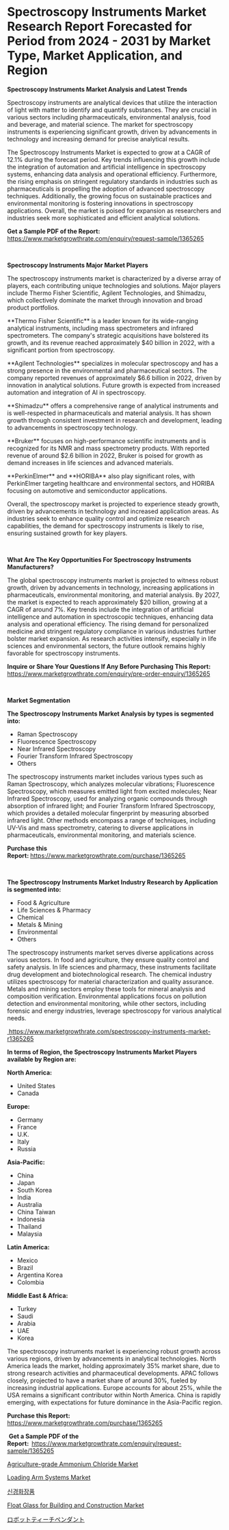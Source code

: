<p><h1>Spectroscopy Instruments Market Research Report Forecasted for Period from 2024 -  2031 by Market Type, Market Application, and Region</h1></p><p><strong>Spectroscopy Instruments Market Analysis and Latest Trends</strong></p>
<p><p>Spectroscopy instruments are analytical devices that utilize the interaction of light with matter to identify and quantify substances. They are crucial in various sectors including pharmaceuticals, environmental analysis, food and beverage, and material science. The market for spectroscopy instruments is experiencing significant growth, driven by advancements in technology and increasing demand for precise analytical results.</p><p>The Spectroscopy Instruments Market is expected to grow at a CAGR of 12.1% during the forecast period. Key trends influencing this growth include the integration of automation and artificial intelligence in spectroscopy systems, enhancing data analysis and operational efficiency. Furthermore, the rising emphasis on stringent regulatory standards in industries such as pharmaceuticals is propelling the adoption of advanced spectroscopy techniques. Additionally, the growing focus on sustainable practices and environmental monitoring is fostering innovations in spectroscopy applications. Overall, the market is poised for expansion as researchers and industries seek more sophisticated and efficient analytical solutions.</p></p>
<p><strong>Get a Sample PDF of the Report:&nbsp;</strong> <a href="https://www.marketgrowthrate.com/enquiry/request-sample/1365265">https://www.marketgrowthrate.com/enquiry/request-sample/1365265</a></p>
<p>&nbsp;</p>
<p><strong>Spectroscopy Instruments Major Market Players</strong></p>
<p><p>The spectroscopy instruments market is characterized by a diverse array of players, each contributing unique technologies and solutions. Major players include Thermo Fisher Scientific, Agilent Technologies, and Shimadzu, which collectively dominate the market through innovation and broad product portfolios.</p><p>**Thermo Fisher Scientific** is a leader known for its wide-ranging analytical instruments, including mass spectrometers and infrared spectrometers. The company's strategic acquisitions have bolstered its growth, and its revenue reached approximately $40 billion in 2022, with a significant portion from spectroscopy.</p><p>**Agilent Technologies** specializes in molecular spectroscopy and has a strong presence in the environmental and pharmaceutical sectors. The company reported revenues of approximately $6.6 billion in 2022, driven by innovation in analytical solutions. Future growth is expected from increased automation and integration of AI in spectroscopy.</p><p>**Shimadzu** offers a comprehensive range of analytical instruments and is well-respected in pharmaceuticals and material analysis. It has shown growth through consistent investment in research and development, leading to advancements in spectroscopy technology.</p><p>**Bruker** focuses on high-performance scientific instruments and is recognized for its NMR and mass spectrometry products. With reported revenue of around $2.6 billion in 2022, Bruker is poised for growth as demand increases in life sciences and advanced materials.</p><p>**PerkinElmer** and **HORIBA** also play significant roles, with PerkinElmer targeting healthcare and environmental sectors, and HORIBA focusing on automotive and semiconductor applications.</p><p>Overall, the spectroscopy market is projected to experience steady growth, driven by advancements in technology and increased application areas. As industries seek to enhance quality control and optimize research capabilities, the demand for spectroscopy instruments is likely to rise, ensuring sustained growth for key players.</p></p>
<p>&nbsp;</p>
<p><strong>What Are The Key Opportunities For Spectroscopy Instruments Manufacturers?</strong></p>
<p><p>The global spectroscopy instruments market is projected to witness robust growth, driven by advancements in technology, increasing applications in pharmaceuticals, environmental monitoring, and material analysis. By 2027, the market is expected to reach approximately $20 billion, growing at a CAGR of around 7%. Key trends include the integration of artificial intelligence and automation in spectroscopic techniques, enhancing data analysis and operational efficiency. The rising demand for personalized medicine and stringent regulatory compliance in various industries further bolster market expansion. As research activities intensify, especially in life sciences and environmental sectors, the future outlook remains highly favorable for spectroscopy instruments.</p></p>
<p><strong>Inquire or Share Your Questions If Any Before Purchasing This Report:</strong> <a href="https://www.marketgrowthrate.com/enquiry/pre-order-enquiry/1365265">https://www.marketgrowthrate.com/enquiry/pre-order-enquiry/1365265</a></p>
<p>&nbsp;</p>
<p><strong>Market Segmentation</strong></p>
<p><strong>The Spectroscopy Instruments Market Analysis by types is segmented into:</strong></p>
<p><ul><li>Raman Spectroscopy</li><li>Fluorescence Spectroscopy</li><li>Near Infrared Spectroscopy</li><li>Fourier Transform Infrared Spectroscopy</li><li>Others</li></ul></p>
<p><p>The spectroscopy instruments market includes various types such as Raman Spectroscopy, which analyzes molecular vibrations; Fluorescence Spectroscopy, which measures emitted light from excited molecules; Near Infrared Spectroscopy, used for analyzing organic compounds through absorption of infrared light; and Fourier Transform Infrared Spectroscopy, which provides a detailed molecular fingerprint by measuring absorbed infrared light. Other methods encompass a range of techniques, including UV-Vis and mass spectrometry, catering to diverse applications in pharmaceuticals, environmental monitoring, and materials science.</p></p>
<p><strong>Purchase this Report:&nbsp;</strong><a href="https://www.marketgrowthrate.com/purchase/1365265">https://www.marketgrowthrate.com/purchase/1365265</a></p>
<p>&nbsp;</p>
<p><strong>The Spectroscopy Instruments Market Industry Research by Application is segmented into:</strong></p>
<p><ul><li>Food & Agriculture</li><li>Life Sciences & Pharmacy</li><li>Chemical</li><li>Metals & Mining</li><li>Environmental</li><li>Others</li></ul></p>
<p><p>The spectroscopy instruments market serves diverse applications across various sectors. In food and agriculture, they ensure quality control and safety analysis. In life sciences and pharmacy, these instruments facilitate drug development and biotechnological research. The chemical industry utilizes spectroscopy for material characterization and quality assurance. Metals and mining sectors employ these tools for mineral analysis and composition verification. Environmental applications focus on pollution detection and environmental monitoring, while other sectors, including forensic and energy industries, leverage spectroscopy for various analytical needs.</p></p>
<p><a href="https://www.marketgrowthrate.com/spectroscopy-instruments-market-r1365265">&nbsp;https://www.marketgrowthrate.com/spectroscopy-instruments-market-r1365265</a></p>
<p><strong>In terms of Region, the Spectroscopy Instruments Market Players available by Region are:</strong></p>
<p>
    <p> <strong> North America: </strong>
        <ul>
            <li>United States</li>
            <li>Canada</li>
        </ul>
        </p> 
    <p> <strong> Europe: </strong>
        <ul>
            <li>Germany</li>
            <li>France</li>
            <li>U.K.</li>
            <li>Italy</li>
            <li>Russia</li>
        </ul>
        </p> 
    <p> <strong> Asia-Pacific: </strong>
        <ul>
            <li>China</li>
            <li>Japan</li>
            <li>South Korea</li>
            <li>India</li>
            <li>Australia</li>
            <li>China Taiwan</li>
            <li>Indonesia</li>
            <li>Thailand</li>
            <li>Malaysia</li>
        </ul>
        </p> 
    <p> <strong> Latin America: </strong>
        <ul>
            <li>Mexico</li>
            <li>Brazil</li>
            <li>Argentina Korea</li>
            <li>Colombia</li>
        </ul>
        </p> 
    <p> <strong> Middle East & Africa: </strong>
        <ul>
            <li>Turkey</li>
            <li>Saudi</li>
            <li>Arabia</li>
            <li>UAE</li>
            <li>Korea</li>
        </ul>
    </p>
    </p>
<p><p>The spectroscopy instruments market is experiencing robust growth across various regions, driven by advancements in analytical technologies. North America leads the market, holding approximately 35% market share, due to strong research activities and pharmaceutical developments. APAC follows closely, projected to have a market share of around 30%, fueled by increasing industrial applications. Europe accounts for about 25%, while the USA remains a significant contributor within North America. China is rapidly emerging, with expectations for future dominance in the Asia-Pacific region.</p></p>
<p><strong>Purchase this Report: </strong><a href="https://www.marketgrowthrate.com/purchase/1365265">https://www.marketgrowthrate.com/purchase/1365265</a></p>
<p>&nbsp;<strong>Get a Sample PDF of the Report:&nbsp;&nbsp;</strong><a href="https://www.marketgrowthrate.com/enquiry/request-sample/1365265">https://www.marketgrowthrate.com/enquiry/request-sample/1365265</a></p>
<p><strong></strong></p>
<p><p><a href="https://issuu.com/reportprime-2/docs/agriculture-grade-ammonium-chloride_27fb08cf61511a">Agriculture-grade Ammonium Chloride Market</a></p><p><a href="https://www.linkedin.com/pulse/insights-loading-arm-systems-market-players-size-geographical-nhw4f?trackingId=dCStVvU8TNWZbrDVbOgBZw%3D%3D">Loading Arm Systems Market</a></p><p><a href="https://medium.com/@pjduffin/2024%EB%85%84%EB%B6%80%ED%84%B0-2031%EB%85%84%EA%B9%8C%EC%A7%80%EC%9D%98-%EB%89%B4%EB%A1%9C%EC%BD%94%EC%8A%A4%EB%A9%94%ED%8B%B1%EC%8A%A4-%EC%8B%9C%EC%9E%A5-%EC%A0%90%EC%9C%A0%EC%9C%A8-%EB%B0%8F-%EA%B2%BD%EC%9F%81-%ED%99%98%EA%B2%BD%EC%97%90-%EB%8C%80%ED%95%9C-%EC%9D%B8%EC%82%AC%EC%9D%B4%ED%8A%B8-3c5c72cba222?postPublishedType=repub">신경화장품</a></p><p><a href="https://issuu.com/reportprime-2/docs/float-glass-for-building-and-constr_280c3a4818f4eb">Float Glass for Building and Construction Market</a></p><p><a href="https://medium.com/@janrona788520/%E3%83%AD%E3%83%9C%E3%83%83%E3%83%88%E3%83%86%E3%82%A3%E3%83%BC%E3%83%81%E3%83%9A%E3%83%B3%E3%83%80%E3%83%B3%E3%83%88%E5%B8%82%E5%A0%B4%E5%8B%95%E5%90%91-%E3%83%AD%E3%83%9C%E3%83%83%E3%83%88%E3%83%86%E3%82%A3%E3%83%BC%E3%83%81%E3%83%9A%E3%83%B3%E3%83%80%E3%83%B3%E3%83%88%E5%B8%82%E5%A0%B4%E3%81%AE%E6%B4%9E%E5%AF%9F%E3%81%A8%E4%BA%88%E6%B8%AC%E5%88%86%E6%9E%90%E3%81%AB%E7%84%A6%E7%82%B9%E3%82%92%E5%BD%93%E3%81%A6%E3%81%A6-2024%E5%B9%B4-2031%E5%B9%B4-50ced8880fc3?postPublishedType=repub">ロボットティーチペンダント</a></p></p>